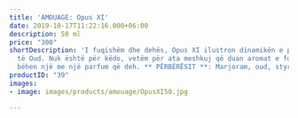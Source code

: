 ```yaml
---
title: 'AMOUAGE: Opus XI'
date: 2019-10-17T11:22:16.000+06:00
description: 50 ml
price: "300"
shortDescription: 'I fuqishëm dhe dehës, Opus XI ilustron dinamikën e paimitueshme
  të Oud. Nuk është për këdo, vetëm për ata meshkuj që duan aromat e forta dhe që
  bëhen një me një parfum që deh. ** PËRBËRËSIT **: Marjoram, oud, styrax, lëkurë.  **50ml-EDP-MAN**'
productID: "39"
images:
- image: images/products/amouage/OpusXI50.jpg

---
```

